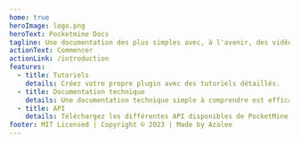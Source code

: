 ```yaml
---
home: true
heroImage: logo.png
heroText: Pocketmine Docs
tagline: Une documentation des plus simples avec, à l'avenir, des vidéos.
actionText: Commencer
actionLink: /introduction
features:
  - title: Tutoriels
    details: Créez votre propre plugin avec des tutoriels détaillés.
  - title: Documentation technique
    details: Une documentation technique simple à comprendre est efficace.
  - title: API
    details: Téléchargez les différentes API disponibles de PocketMine avec une version build !
footer: MIT Licensed | Copyright © 2023 | Made by Azalee
---
```

